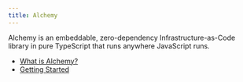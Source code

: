 ```yaml
---
title: Alchemy
---
```


Alchemy is an embeddable, zero-dependency Infrastructure-as-Code library in pure TypeScript that runs anywhere JavaScript runs.

- [What is Alchemy?](./what-is-alchemy.md)
- [Getting Started](./getting-started.md)
